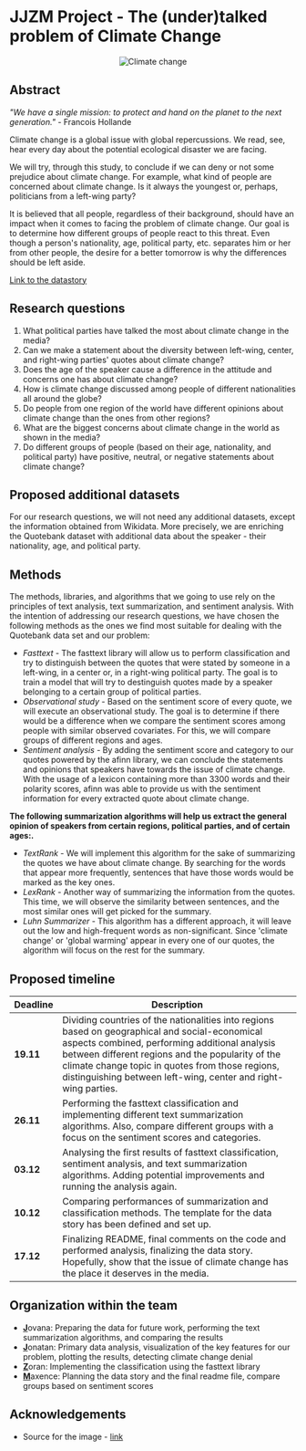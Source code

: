 # JJZM Project - The (under)talked problem of Climate Change

<p align="center">
  <img src="https://www.itu.int/en/mediacentre/backgrounders/PublishingImages/climate-change-backgrounder.jpg" alt="Climate change"/>
</p>

## Abstract

*"We have a single mission: to protect and hand on the planet to the next generation."* - Francois Hollande

Climate change is a global issue with global repercussions. We read, see, hear every day about the potential ecological disaster we are facing.

We will try, through this study, to conclude if we can deny or not some prejudice about climate change. For example, what kind of people are concerned about climate change. Is it always the youngest or, perhaps, politicians from a left-wing party? 

It is believed that all people, regardless of their background, should have an impact when it comes to facing the problem of climate change. Our goal is to determine how different groups of people react to this threat. Even though a person's nationality, age, political party, etc. separates him or her from other people, the desire for a better tomorrow is why the differences should be left aside.

[Link to the datastory](https://kascez.github.io/ada-datastory/)

## Research questions

1. What political parties have talked the most about climate change in the media?
2. Can we make a statement about the diversity between left-wing, center, and right-wing parties' quotes about climate change?
3. Does the age of the speaker cause a difference in the attitude and concerns one has about climate change?
4. How is climate change discussed among people of different nationalities all around the globe?
5. Do people from one region of the world have different opinions about climate change than the ones from other regions?
6. What are the biggest concerns about climate change in the world as shown in the media?
7. Do different groups of people (based on their age, nationality, and political party) have positive, neutral, or negative statements about climate change?

## Proposed additional datasets

For our research questions, we will not need any additional datasets, except the information obtained from Wikidata. More precisely, we are enriching the Quotebank dataset with additional data about the speaker - their nationality, age, and political party.

## Methods

The methods, libraries, and algorithms that we going to use rely on the principles of text analysis, text summarization, and sentiment analysis. With the intention of addressing our research questions, we have chosen the following methods as the ones we find most suitable for dealing with the Quotebank data set and our problem:

- *Fasttext* - The fasttext library will allow us to perform classification and try to distinguish between the quotes that were stated by someone in a left-wing, in a center or, in a right-wing political party. The goal is to train a model that will try to destinguish quotes made by a speaker belonging to a certain group of political parties.
- *Observational study* - Based on the sentiment score of every quote, we will execute an observational study. The goal is to determine if there would be a difference when we compare the sentiment scores among people with similar observed covariates. For this, we will compare groups of different regions and ages.
- *Sentiment analysis* - By adding the sentiment score and category to our quotes powered by the afinn library, we can conclude the statements and opinions that speakers have towards the issue of climate change. With the usage of a lexicon containing more than 3300 words and their polarity scores, afinn was able to provide us with the sentiment information for every extracted quote about climate change.

**The following summarization algorithms will help us extract the general opinion of speakers from certain regions, political parties, and of certain ages:.**
- *TextRank* - We will implement this algorithm for the sake of summarizing the quotes we have about climate change. By searching for the words that appear more frequently, sentences that have those words would be marked as the key ones.
- *LexRank* - Another way of summarizing the information from the quotes. This time, we will observe the similarity between sentences, and the most similar ones will get picked for the summary.
- *Luhn Summarizer* - This algorithm has a different approach, it will leave out the low and high-frequent words as non-significant. Since 'climate change' or 'global warming' appear in every one of our quotes, the algorithm will focus on the rest for the summary.

## Proposed timeline

| Deadline | Description                                                                                                                                                                                                                                                                                                  |
|----------|--------------------------------------------------------------------------------------------------------------------------------------------------------------------------------------------------------------------------------------------------------------------------------------------------------------|
| **19.11**    | Dividing countries of the nationalities into regions based on geographical and social-economical aspects combined, performing additional analysis between different regions and the popularity of the climate change topic in quotes from those regions, distinguishing between left-wing, center and right-wing parties. |
| **26.11**    | Performing the fasttext classification and implementing different text summarization algorithms. Also, compare different groups with a focus on the sentiment scores and categories.                                                                                                                                                                                                                                                                           |
| **03.12**    | Analysing the first results of fasttext classification, sentiment analysis, and text summarization algorithms. Adding potential improvements and running the analysis again.                                                                                                                                                                                                                  |
| **10.12**    | Comparing performances of summarization and classification methods. The template for the data story has been defined and set up.                                                                                                                                                                                                                                           |
| **17.12**    | Finalizing README, final comments on the code and performed analysis, finalizing the data story. Hopefully, show that the issue of climate change has the place it deserves in the media.                                                                                                                                                                                                          |

## Organization within the team

- <ins>**J**</ins>ovana: Preparing the data for future work, performing the text summarization algorithms, and comparing the results
- <ins>**J**</ins>onatan: Primary data analysis, visualization of the key features for our problem, plotting the results, detecting climate change denial
- <ins>**Z**</ins>oran: Implementing the classification using the fasttext library
- <ins>**M**</ins>axence: Planning the data story and the final readme file, compare groups based on sentiment scores

## Acknowledgements

- Source for the image - [link](https://www.itu.int/en/mediacentre/backgrounders/Pages/climate-change.aspx)
